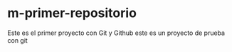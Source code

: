 # m-primer-repositorio
Este es el primer proyecto con Git y Github
este es un proyecto de prueba con git
